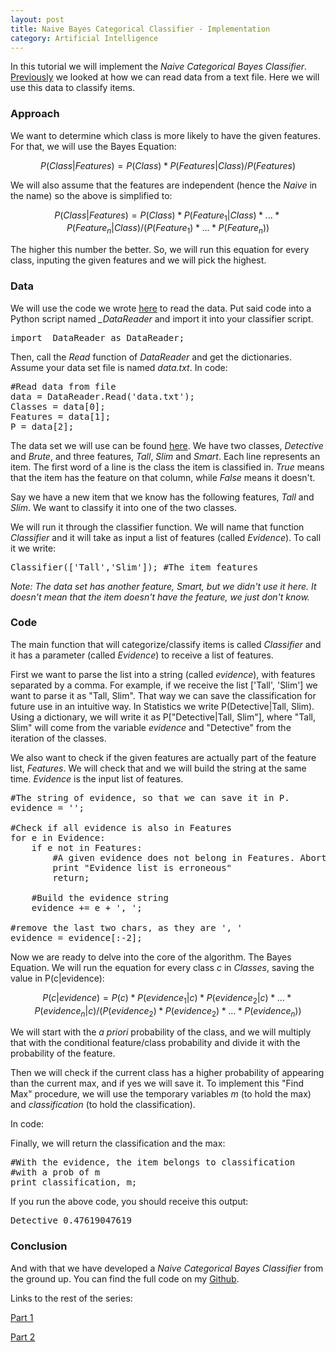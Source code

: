 ```yaml
---
layout: post
title: Naive Bayes Categorical Classifier - Implementation
category: Artificial Intelligence
---
```



In this tutorial we will implement the <i>Naive Categorical Bayes Classifier</i>. [Previously](https://antmarakis.github.io/2016/naive-bayes-cat-read-data/) we looked at how we can read data from a text file. Here we will use this data to classify items.

### Approach

We want to determine which class is more likely to have the given features. For that, we will use the Bayes Equation:

$$P(Class|Features) = P(Class) * P(Features|Class) / P(Features)$$

We will also assume that the features are independent (hence the <i>Naive</i> in the name) so the above is simplified to:

$$P(Class|Features) = P(Class) * P(Feature_1|Class) * ... * P(Feature_n|Class) / (P(Feature_1) * ... * P(Feature_n))$$

The higher this number the better. So, we will run this equation for every class, inputing the given features and we will pick the highest.

### Data

We will use the code we wrote [here](https://antmarakis.github.io/2016/naive-bayes-cat-read-data/) to read the data. Put said code into a Python script named <i>_DataReader</i> and import it into your classifier script.

<pre>
import _DataReader as DataReader;
</pre>

Then, call the <i>Read</i> function of <i>DataReader</i> and get the dictionaries. Assume your data set file is named <i>data.txt</i>. In code:

<pre>
#Read data from file
data = DataReader.Read('data.txt');
Classes = data[0];
Features = data[1];
P = data[2];
</pre>

The data set we will use can be found <a href="https://github.com/antmarakis/Machine-Learning/blob/master/Classifiers/Naive%20Bayes/Categorical/data.txt">here</a>. We have two classes, <i>Detective</i> and <i>Brute</i>, and three features, <i>Tall</i>, <i>Slim</i> and <i>Smart</i>. Each line represents an item. The first word of a line is the class the item is classified in. <i>True</i> means that the item has the feature on that column, while <i>False</i> means it doesn't.

Say we have a new item that we know has the following features, <i>Tall</i> and <i>Slim</i>. We want to classify it into one of the two classes.

We will run it through the classifier function. We will name that function <i>Classifier</i> and it will take as input a list of features (called <i>Evidence</i>). To call it we write:

<pre>
Classifier(['Tall','Slim']); #The item features
</pre>

<i>Note: The data set has another feature, Smart, but we didn't use it here. It doesn't mean that the item doesn't have the feature, we just don't know.</i>

### Code

The main function that will categorize/classify items is called <i>Classifier</i> and it has a parameter (called <i>Evidence</i>) to receive a list of features.

First we want to parse the list into a string (called <i>evidence</i>), with features separated by a comma. For example, if we receive the list ['Tall', 'Slim'] we want to parse it as "Tall, Slim". That way we can save the classification for future use in an intuitive way. In Statistics we write P(Detective\|Tall, Slim). Using a dictionary, we will write it as P["Detective\|Tall, Slim"], where "Tall, Slim" will come from the variable <i>evidence</i> and "Detective" from the iteration of the classes.

We also want to check if the given features are actually part of the feature list, <i>Features</i>. We will check that and we will build the string at the same time. <i>Evidence</i> is the input list of features.

<pre>
#The string of evidence, so that we can save it in P.
evidence = '';

#Check if all evidence is also in Features
for e in Evidence:
    if e not in Features:
        #A given evidence does not belong in Features. Abort.
        print "Evidence list is erroneous"
        return;

    #Build the evidence string
    evidence += e + ', ';

#remove the last two chars, as they are ', '
evidence = evidence[:-2];
</pre>

Now we are ready to delve into the core of the algorithm. The Bayes Equation. We will run the equation for every class <i>c</i> in <i>Classes</i>, saving the value in P(c\|evidence):

$$P(c|evidence) = P(c) * P(evidence_1|c) * P(evidence_2|c) * ... * P(evidence_n|c) / (P(evidence_2) * P(evidence_2) * ... * P(evidence_n))$$

We will start with the <i>a priori</i> probability of the class, and we will multiply that with the conditional feature/class probability and divide it with the probability of the feature.

Then we will check if the current class has a higher probability of appearing than the current max, and if yes we will save it. To implement this "Find Max" procedure, we will use the temporary variables <i>m</i> (to hold the max) and <i>classification</i> (to hold the classification).

In code:

<script src="https://gist.github.com/antmarakis/27ac7ab65d46c22d7aef831b2a084f79.js"></script>

Finally, we will return the classification and the max:

<pre>
#With the evidence, the item belongs to classification
#with a prob of m
print classification, m;
</pre>

If you run the above code, you should receive this output:

<pre>
Detective 0.47619047619
</pre>

### Conclusion

And with that we have developed a <i>Naive Categorical Bayes Classifier</i> from the ground up. You can find the full code on my <a href="https://github.com/antmarakis/Machine-Learning/tree/master/Classifiers/Naive%20Bayes/Categorical">Github</a>.

Links to the rest of the series:

[Part 1](https://antmarakis.github.io/2016/naive-bayes-cat-intro/)

[Part 2](https://antmarakis.github.io/2016/naive-bayes-cat-read-data/)
